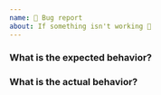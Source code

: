 ```yaml
---
name: 🐛 Bug report
about: If something isn't working 🔧
---
```


### What is the expected behavior?

### What is the actual behavior?
